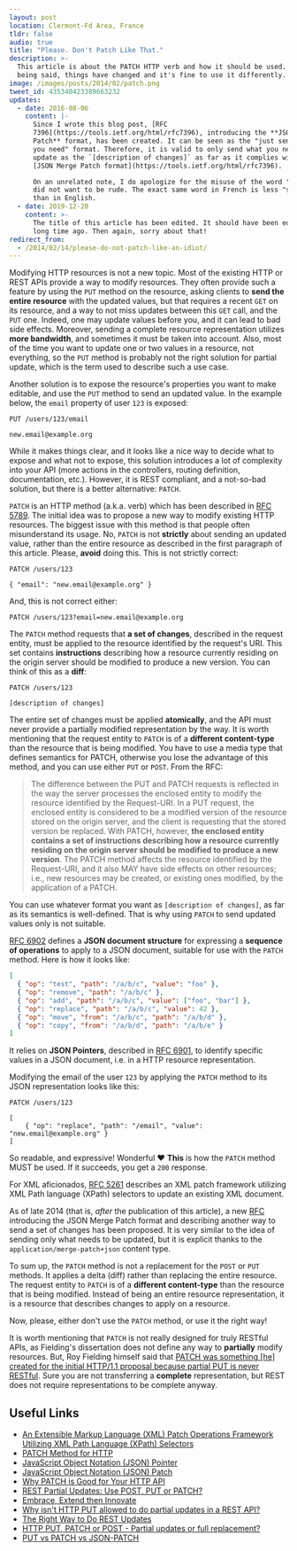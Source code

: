 ```yaml
---
layout: post
location: Clermont-Fd Area, France
tldr: false
audio: true
title: "Please. Don't Patch Like That."
description: >-
  This article is about the PATCH HTTP verb and how it should be used. That
  being said, things have changed and it's fine to use it differently.
image: /images/posts/2014/02/patch.png
tweet_id: 435340423389663232
updates:
  - date: 2016-08-06
    content: |-
      Since I wrote this blog post, [RFC
      7396](https://tools.ietf.org/html/rfc7396), introducing the **JSON Merge
      Patch** format, has been created. It can be seen as the "just send what
      you need" format. Therefore, it is valid to only send what you need to
      update as the `[description of changes]` as far as it complies with the
      [JSON Merge Patch format](https://tools.ietf.org/html/rfc7396).

      On an unrelated note, I do apologize for the misuse of the word "idiot". I
      did not want to be rude. The exact same word in French is less "strong"
      than in English.
  - date: 2019-12-20
    content: >-
      The title of this article has been edited. It should have been edited a
      long time ago. Then again, sorry about that!
redirect_from:
  - /2014/02/14/please-do-not-patch-like-an-idiot/
---
```


<style>
  .language-http .err {
    color: #bf616a!important;
    background: none!important;
  }
</style>

Modifying HTTP resources is not a new topic. Most of the existing HTTP or REST
APIs provide a way to modify resources. They often provide such a feature by
using the `PUT` method on the resource, asking clients to **send the entire
resource** with the updated values, but that requires a recent `GET` on its
resource, and a way to not miss updates between this `GET` call, and the `PUT`
one. Indeed, one may update values before you, and it can lead to bad side
effects. Moreover, sending a complete resource representation utilizes **more
bandwidth**, and sometimes it must be taken into account. Also, most of the time
you want to update one or two values in a resource, not everything, so the `PUT`
method is probably not the right solution for partial update, which is the term
used to describe such a use case.

Another solution is to expose the resource's properties you want to make
editable, and use the `PUT` method to send an updated value. In the example
below, the `email` property of user `123` is exposed:

```http
PUT /users/123/email

new.email@example.org
```

While it makes things clear, and it looks like a nice way to decide what to
expose and what not to expose, this solution introduces a lot of complexity
into your API (more actions in the controllers, routing definition,
documentation, etc.). However, it is REST compliant, and a not-so-bad solution,
but there is a better alternative: `PATCH`.

`PATCH` is an HTTP method (a.k.a. verb) which has been described in [RFC
5789](https://tools.ietf.org/html/rfc5789). The initial idea was to propose a
new way to modify existing HTTP resources. The biggest issue with this method is
that people often misunderstand its usage. No, `PATCH` is not **strictly** about
sending an updated value, rather than the entire resource as described in the
first paragraph of this article. Please, **avoid** doing this. This is not
strictly correct:

```http
PATCH /users/123

{ "email": "new.email@example.org" }
```

And, this is not correct either:

```http
PATCH /users/123?email=new.email@example.org
```

The `PATCH` method requests that **a set of changes**, described in the request
entity, must be applied to the resource identified by the request's URI. This
set contains **instructions** describing how a resource currently residing on
the origin server should be modified to produce a new version. You can think of
this as a **diff**:

```http
PATCH /users/123

[description of changes]
```

The entire set of changes must be applied **atomically**, and the API must never
provide a partially modified representation by the way. It is worth mentioning
that the request entity to `PATCH` is of a **different content-type** than the
resource that is being modified. You have to use a media type that defines
semantics for PATCH, otherwise you lose the advantage of this method, and you
can use either `PUT` or `POST`. From the RFC:

> The difference between the PUT and PATCH requests is reflected in the way the
> server processes the enclosed entity to modify the resource identified by the
> Request-URI. In a PUT request, the enclosed entity is considered to be a
> modified version of the resource stored on the origin server, and the client is
> requesting that the stored version be replaced. With PATCH, however, **the
> enclosed entity contains a set of instructions describing how a resource
> currently residing on the origin server should be modified to produce a new
> version**. The PATCH method affects the resource identified by the Request-URI,
> and it also MAY have side effects on other resources; i.e., new resources may be
> created, or existing ones modified, by the application of a PATCH.

You can use whatever format you want as `[description of changes]`, as far as its
semantics is well-defined. That is why using `PATCH` to send updated values only
is not suitable.

[RFC 6902](http://tools.ietf.org/html/rfc6902) defines a **JSON document
structure** for expressing a **sequence of operations** to apply to a JSON
document, suitable for use with the `PATCH` method. Here is how it looks like:

```json
[
  { "op": "test", "path": "/a/b/c", "value": "foo" },
  { "op": "remove", "path": "/a/b/c" },
  { "op": "add", "path": "/a/b/c", "value": ["foo", "bar"] },
  { "op": "replace", "path": "/a/b/c", "value": 42 },
  { "op": "move", "from": "/a/b/c", "path": "/a/b/d" },
  { "op": "copy", "from": "/a/b/d", "path": "/a/b/e" }
]
```

It relies on **JSON Pointers**, described in [RFC
6901](http://tools.ietf.org/html/rfc6901), to identify specific values in a JSON
document, i.e. in a HTTP resource representation.

Modifying the email of the user `123` by applying the `PATCH` method to its JSON
representation looks like this:

```http
PATCH /users/123

[
    { "op": "replace", "path": "/email", "value": "new.email@example.org" }
]
```

So readable, and expressive! Wonderful &hearts; **This** is how the `PATCH`
method MUST be used. If it succeeds, you get a `200` response.

For XML aficionados, [RFC 5261](http://tools.ietf.org/html/rfc5261) describes an
XML patch framework utilizing XML Path language (XPath) selectors to update an
existing XML document.

As of late 2014 (that is, _after_ the publication of this article), a new
[RFC](https://tools.ietf.org/html/rfc7396) introducing the JSON Merge Patch
format and describing another way to send a set of changes has been proposed. It
is very similar to the idea of sending only what needs to be updated, but it is
explicit thanks to the `application/merge-patch+json` content type.

To sum up, the `PATCH` method is not a replacement for the `POST` or `PUT`
methods. It applies a delta (diff) rather than replacing the entire resource.
The request entity to `PATCH` is of a **different content-type** than the
resource that is being modified. Instead of being an entire resource
representation, it is a resource that describes changes to apply on a resource.

Now, please, either don't use the `PATCH` method, or use it the right way!

It is worth mentioning that `PATCH` is not really designed for truly RESTful APIs,
as Fielding's dissertation does not define any way to **partially** modify
resources. But, Roy Fielding himself said that
[PATCH was something \[he\] created for the initial HTTP/1.1 proposal because partial
PUT is never RESTful](https://twitter.com/fielding/status/275471320685367296).
Sure you are not transferring a **complete** representation, but REST does not
require representations to be complete anyway.

## Useful Links

- [An Extensible Markup Language (XML) Patch Operations Framework Utilizing XML
  Path Language (XPath) Selectors](http://tools.ietf.org/html/rfc5261)
- [PATCH Method for HTTP](https://tools.ietf.org/html/rfc5789)
- [JavaScript Object Notation (JSON) Pointer](http://tools.ietf.org/html/rfc6901)
- [JavaScript Object Notation (JSON) Patch](http://tools.ietf.org/html/rfc6902)
- [Why PATCH is Good for Your HTTP API](http://www.mnot.net/blog/2012/09/05/patch)
- [REST Partial Updates: Use POST, PUT or
  PATCH?](http://jasonsirota.com/rest-partial-updates-use-post-put-or-patch)
- [Embrace, Extend then
  Innovate](http://intertwingly.net/blog/2008/02/15/Embrace-Extend-then-Innovate)
- [Why isn't HTTP PUT allowed to do partial updates in a REST
  API?](http://stackoverflow.com/questions/19732423/why-isnt-http-put-allowed-to-do-partial-updates-in-a-rest-api)
- [The Right Way to Do REST
  Updates](http://blog.earaya.com/blog/2013/05/30/the-right-way-to-do-rest-updates/)
- [HTTP PUT, PATCH or POST - Partial updates or full
  replacement?](http://soabits.blogspot.fr/2013/01/http-put-patch-or-post-partial-updates.html)
- [PUT vs PATCH vs
  JSON-PATCH](https://philsturgeon.uk/api/2016/05/03/put-vs-patch-vs-json-patch/)
